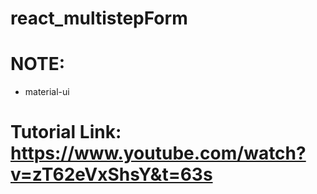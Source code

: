 # react_multistepForm

# NOTE:
+ material-ui

# Tutorial Link: https://www.youtube.com/watch?v=zT62eVxShsY&t=63s